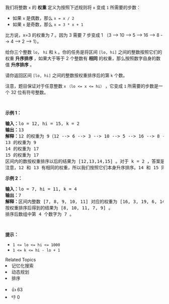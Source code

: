 <p>我们将整数 <code>x</code>&nbsp;的 <strong>权重</strong> 定义为按照下述规则将 <code>x</code>&nbsp;变成 <code>1</code>&nbsp;所需要的步数：</p>

<ul> 
 <li>如果&nbsp;<code>x</code>&nbsp;是偶数，那么&nbsp;<code>x = x / 2</code></li> 
 <li>如果&nbsp;<code>x</code>&nbsp;是奇数，那么&nbsp;<code>x = 3 * x + 1</code></li> 
</ul>

<p>比方说，x=3 的权重为 7 。因为 3 需要 7 步变成 1 （3 --&gt; 10 --&gt; 5 --&gt; 16 --&gt; 8 --&gt; 4 --&gt; 2 --&gt; 1）。</p>

<p>给你三个整数&nbsp;<code>lo</code>，&nbsp;<code>hi</code> 和&nbsp;<code>k</code>&nbsp;。你的任务是将区间&nbsp;<code>[lo, hi]</code>&nbsp;之间的整数按照它们的权重&nbsp;<strong>升序排序&nbsp;</strong>，如果大于等于 2 个整数有&nbsp;<strong>相同</strong>&nbsp;的权重，那么按照数字自身的数值&nbsp;<strong>升序排序</strong>&nbsp;。</p>

<p>请你返回区间&nbsp;<code>[lo, hi]</code>&nbsp;之间的整数按权重排序后的第&nbsp;<code>k</code>&nbsp;个数。</p>

<p>注意，题目保证对于任意整数&nbsp;<code>x</code>&nbsp;<code>（lo &lt;= x &lt;= hi）</code>&nbsp;，它变成&nbsp;<code>1</code> 所需要的步数是一个 32 位有符号整数。</p>

<p>&nbsp;</p>

<p><strong>示例 1：</strong></p>

<pre>
<strong>输入：</strong>lo = 12, hi = 15, k = 2
<strong>输出：</strong>13
<strong>解释：</strong>12 的权重为 9（12 --&gt; 6 --&gt; 3 --&gt; 10 --&gt; 5 --&gt; 16 --&gt; 8 --&gt; 4 --&gt; 2 --&gt; 1）
13 的权重为 9
14 的权重为 17
15 的权重为 17
区间内的数按权重排序以后的结果为 [12,13,14,15] 。对于 k = 2 ，答案是第二个整数也就是 13 。
注意，12 和 13 有相同的权重，所以我们按照它们本身升序排序。14 和 15 同理。
</pre>

<p><strong>示例 2：</strong></p>

<pre>
<strong>输入：</strong>lo = 7, hi = 11, k = 4
<strong>输出：</strong>7
<strong>解释：</strong>区间内整数 [7, 8, 9, 10, 11] 对应的权重为 [16, 3, 19, 6, 14] 。
按权重排序后得到的结果为 [8, 10, 11, 7, 9] 。
排序后数组中第 4 个数字为 7 。
</pre>

<p>&nbsp;</p>

<p><strong>提示：</strong></p>

<ul> 
 <li><code>1 &lt;= lo &lt;= hi &lt;= 1000</code></li> 
 <li><code>1 &lt;= k &lt;= hi - lo + 1</code></li> 
</ul>

<div><div>Related Topics</div><div><li>记忆化搜索</li><li>动态规划</li><li>排序</li></div></div><br><div><li>👍 63</li><li>👎 0</li></div>
